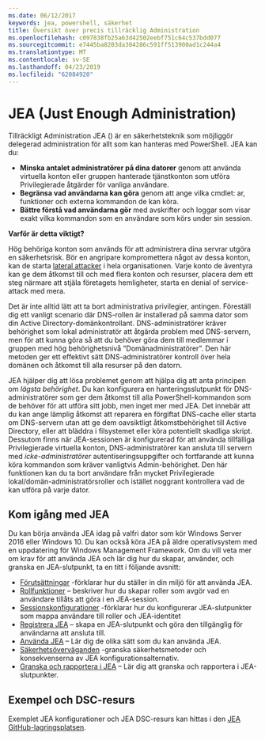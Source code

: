 ```yaml
---
ms.date: 06/12/2017
keywords: jea, powershell, säkerhet
title: Översikt över precis tillräcklig Administration
ms.openlocfilehash: c097838fb25a63d42502eebf751c64c537bdd077
ms.sourcegitcommit: e7445ba8203da304286c591ff513900ad1c244a4
ms.translationtype: MT
ms.contentlocale: sv-SE
ms.lasthandoff: 04/23/2019
ms.locfileid: "62084920"
---
```

# <a name="just-enough-administration"></a>JEA (Just Enough Administration)

Tillräckligt Administration JEA () är en säkerhetsteknik som möjliggör delegerad administration för allt som kan hanteras med PowerShell.
JEA kan du:

- **Minska antalet administratörer på dina datorer** genom att använda virtuella konton eller gruppen hanterade tjänstkonton som utföra Privilegierade åtgärder för vanliga användare.
- **Begränsa vad användarna kan göra** genom att ange vilka cmdlet: ar, funktioner och externa kommandon de kan köra.
- **Bättre förstå vad användarna gör** med avskrifter och loggar som visar exakt vilka kommandon som en användare som körs under sin session.

**Varför är detta viktigt?**

Hög behöriga konton som används för att administrera dina servrar utgöra en säkerhetsrisk.
Bör en angripare kompromettera något av dessa konton, kan de starta [lateral attacker](http://aka.ms/pth) i hela organisationen.
Varje konto de äventyra kan ge dem åtkomst till och med flera konton och resurser, placera dem ett steg närmare att stjäla företagets hemligheter, starta en denial of service-attack med mera.

Det är inte alltid lätt att ta bort administrativa privilegier, antingen.
Föreställ dig ett vanligt scenario där DNS-rollen är installerad på samma dator som din Active Directory-domänkontrollant.
DNS-administratörer kräver behörighet som lokal administratör att åtgärda problem med DNS-servern, men för att kunna göra så att du behöver göra dem till medlemmar i gruppen med hög behörighetsnivå ”Domänadministratörer”.
Den här metoden ger ett effektivt sätt DNS-administratörer kontroll över hela domänen och åtkomst till alla resurser på den datorn.

JEA hjälper dig att lösa problemet genom att hjälpa dig att anta principen om *lägsta behörighet*.
Du kan konfigurera en hanteringsslutpunkt för DNS-administratörer som ger dem åtkomst till alla PowerShell-kommandon som de behöver för att utföra sitt jobb, men inget mer med JEA.
Det innebär att du kan ange lämplig åtkomst att reparera en förgiftat DNS-cache eller starta om DNS-servern utan att ge dem oavsiktligt åtkomstbehörighet till Active Directory, eller att bläddra i filsystemet eller köra potentiellt skadliga skript.
Dessutom finns när JEA-sessionen är konfigurerad för att använda tillfälliga Privilegierade virtuella konton, DNS-administratörer kan ansluta till servern med *icke-administratörer* autentiseringsuppgifter och fortfarande att kunna köra kommandon som kräver vanligtvis Admin-behörighet.
Den här funktionen kan du ta bort användare från mycket Privilegierade lokal/domän-administratörsroller och istället noggrant kontrollera vad de kan utföra på varje dator.

## <a name="get-started-with-jea"></a>Kom igång med JEA

Du kan börja använda JEA idag på valfri dator som kör Windows Server 2016 eller Windows 10.
Du kan också köra JEA på äldre operativsystem med en uppdatering för Windows Management Framework.
Om du vill veta mer om krav för att använda JEA och lär dig hur du skapar, använder, och granska en JEA-slutpunkt, ta en titt i följande avsnitt:

- [Förutsättningar](prerequisites.md) -förklarar hur du ställer in din miljö för att använda JEA.
- [Rollfunktioner](role-capabilities.md) – beskriver hur du skapar roller som avgör vad en användare tillåts att göra i en JEA-session.
- [Sessionskonfigurationer](session-configurations.md) -förklarar hur du konfigurerar JEA-slutpunkter som mappa användare till roller och JEA-identitet
- [Registrera JEA](register-jea.md) – skapa en JEA-slutpunkt och göra den tillgänglig för användarna att ansluta till.
- [Använda JEA](using-jea.md) – Lär dig de olika sätt som du kan använda JEA.
- [Säkerhetsöverväganden](security-considerations.md) -granska säkerhetsmetoder och konsekvenserna av JEA konfigurationsalternativ.
- [Granska och rapportera i JEA](audit-and-report.md) – Lär dig att granska och rapportera i JEA-slutpunkter.

## <a name="samples-and-dsc-resource"></a>Exempel och DSC-resurs

Exemplet JEA konfigurationer och JEA DSC-resurs kan hittas i den [JEA GitHub-lagringsplatsen](https://github.com/PowerShell/JEA).